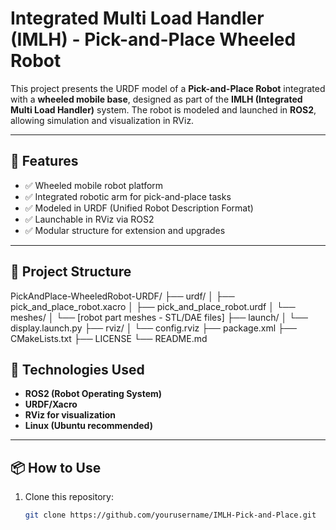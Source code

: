 # Integrated Multi Load Handler (IMLH) - Pick-and-Place Wheeled Robot

This project presents the URDF model of a **Pick-and-Place Robot** integrated with a **wheeled mobile base**, designed as part of the **IMLH (Integrated Multi Load Handler)** system. The robot is modeled and launched in **ROS2**, allowing simulation and visualization in RViz.

---

## 🚀 Features

- ✅ Wheeled mobile robot platform
- ✅ Integrated robotic arm for pick-and-place tasks
- ✅ Modeled in URDF (Unified Robot Description Format)
- ✅ Launchable in RViz via ROS2
- ✅ Modular structure for extension and upgrades

---

## 📁 Project Structure

PickAndPlace-WheeledRobot-URDF/
├── urdf/
│   ├── pick_and_place_robot.xacro
│   ├── pick_and_place_robot.urdf
│   └── meshes/
│       └── [robot part meshes - STL/DAE files]
├── launch/
│   └── display.launch.py
├── rviz/
│   └── config.rviz
├── package.xml
├── CMakeLists.txt
├── LICENSE
└── README.md


## 🧠 Technologies Used

- **ROS2 (Robot Operating System)**
- **URDF/Xacro**
- **RViz for visualization**
- **Linux (Ubuntu recommended)**

---

## 📦 How to Use

1. Clone this repository:
   ```bash
   git clone https://github.com/yourusername/IMLH-Pick-and-Place.git

